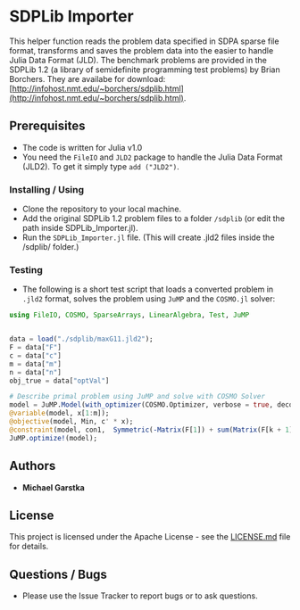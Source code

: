 # SDPLib Importer

This helper function reads the problem data specified in SDPA sparse file format, transforms and saves the problem data into the easier to handle Julia Data Format (JLD).
The benchmark problems are provided in the SDPLib 1.2 (a library of semidefinite programming test problems) by Brian Borchers. They are availabe for download: [http://infohost.nmt.edu/~borchers/sdplib.html](http://infohost.nmt.edu/~borchers/sdplib.html).

## Prerequisites

- The code is written for Julia v1.0
- You need the `FileIO` and `JLD2` package to handle the Julia Data Format (JLD2). To get it simply type `add ("JLD2")`.

### Installing / Using

- Clone the repository to your local machine.
- Add the original SDPLib 1.2 problem files to a folder `/sdplib` (or edit the path inside SDPLib_Importer.jl).
- Run the `SDPLib_Importer.jl` file. (This will create .jld2 files inside the /sdplib/ folder.)

### Testing
- The following is a short test script that loads a converted problem in `.jld2` format, solves the problem using `JuMP` and the `COSMO.jl` solver:
```julia
using FileIO, COSMO, SparseArrays, LinearAlgebra, Test, JuMP


data = load("./sdplib/maxG11.jld2");
F = data["F"]
c = data["c"]
m = data["m"]
n = data["n"]
obj_true = data["optVal"]

# Describe primal problem using JuMP and solve with COSMO Solver
model = JuMP.Model(with_optimizer(COSMO.Optimizer, verbose = true, decompose = true));
@variable(model, x[1:m]);
@objective(model, Min, c' * x);
@constraint(model, con1,  Symmetric(-Matrix(F[1]) + sum(Matrix(F[k + 1]) .* x[k] for k in 1:m))  in JuMP.PSDCone());
JuMP.optimize!(model);
```

## Authors

* **Michael Garstka**


## License

This project is licensed under the Apache License - see the [LICENSE.md](LICENSE.md) file for details.

## Questions / Bugs
- Please use the Issue Tracker to report bugs or to ask questions.

